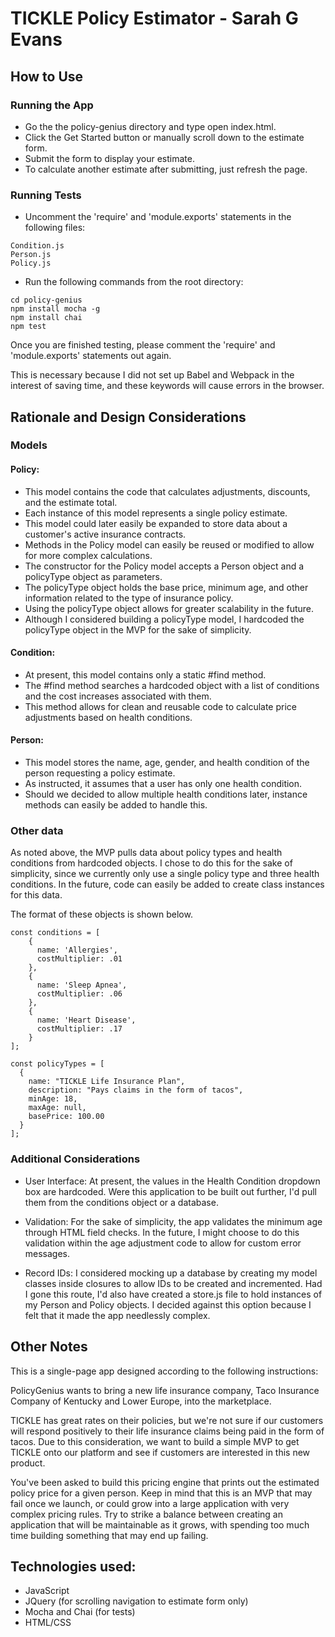 # TICKLE Policy Estimator - Sarah G Evans 


## How to Use

### Running the App

* Go the the policy-genius directory and type open index.html.
* Click the Get Started button or manually scroll down to the estimate form.
* Submit the form to display your estimate.
* To calculate another estimate after submitting, just refresh the page.

### Running Tests

* Uncomment the 'require' and 'module.exports' statements in the following files:
```
Condition.js
Person.js
Policy.js
```

* Run the following commands from the root directory:
```
cd policy-genius
npm install mocha -g
npm install chai
npm test
```

Once you are finished testing, please comment the 'require' and 'module.exports' statements out again. 

This is necessary because I did not set up Babel and Webpack in the interest of saving time, and these keywords will cause errors in the browser.

##


## Rationale and Design Considerations

### Models

#### Policy:
* This model contains the code that calculates adjustments, discounts, and the estimate total.
* Each instance of this model represents a single policy estimate.
* This model could later easily be expanded to store data about a customer's active insurance contracts.
* Methods in the Policy model can easily be reused or modified to allow for more complex calculations.
* The constructor for the Policy model accepts a Person object and a policyType object as parameters.
* The policyType object holds the base price, minimum age, and other information related to the type of insurance policy.
* Using the policyType object allows for greater scalability in the future.
* Although I considered building a policyType model, I hardcoded the policyType object in the MVP for the sake of simplicity.

#### Condition: 
* At present, this model contains only a static #find method.
* The #find method searches a hardcoded object with a list of conditions and the cost increases associated with them.
* This method allows for clean and reusable code to calculate price adjustments based on health conditions.

#### Person:
* This model stores the name, age, gender, and health condition of the person requesting a policy estimate.
* As instructed, it assumes that a user has only one health condition.
* Should we decided to allow multiple health conditions later, instance methods can easily be added to handle this.

### Other data

As noted above, the MVP pulls data about policy types and health conditions from hardcoded objects. I chose to do this for the sake of simplicity, since we currently only use a single policy type and three health conditions. In the future, code can easily be added to create class instances for this data.

The format of these objects is shown below.

```
const conditions = [
    {
      name: 'Allergies',
      costMultiplier: .01
    },
    {
      name: 'Sleep Apnea',
      costMultiplier: .06
    },
    {
      name: 'Heart Disease',
      costMultiplier: .17
    }
];
```

```
const policyTypes = [
  {
    name: "TICKLE Life Insurance Plan",
    description: "Pays claims in the form of tacos",
    minAge: 18,
    maxAge: null,
    basePrice: 100.00
  }
];
```

### Additional Considerations

* User Interface:
At present, the values in the Health Condition dropdown box are hardcoded.
Were this application to be built out further, I'd pull them from the conditions object or a database.

* Validation:
For the sake of simplicity, the app validates the minimum age through HTML field checks.
In the future, I might choose to do this validation within the age adjustment code to allow for custom error messages.

* Record IDs:
I considered mocking up a database by creating my model classes inside closures to allow IDs to be created and incremented.
Had I gone this route, I'd also have created a store.js file to hold instances of my Person and Policy objects.
I decided against this option because I felt that it made the app needlessly complex.

##


## Other Notes

This is a single-page app designed according to the following instructions:

PolicyGenius wants to bring a new life insurance company, Taco Insurance Company of Kentucky and Lower Europe, into the marketplace.

TICKLE has great rates on their policies, but we're not sure if our customers will respond positively to their life insurance claims being paid in the form of tacos. Due to this consideration, we want to build a simple MVP to get TICKLE onto our platform and see if customers are interested in this new product.

You've been asked to build this pricing engine that prints out the estimated policy price for a given person. Keep in mind that this is an MVP that may fail once we launch, or could grow into a large application with very complex pricing rules. Try to strike a balance between creating an application that will be maintainable as it grows, with spending too much time building something that may end up failing.


##


## Technologies used: 

* JavaScript
* JQuery (for scrolling navigation to estimate form only)
* Mocha and Chai (for tests)
* HTML/CSS
